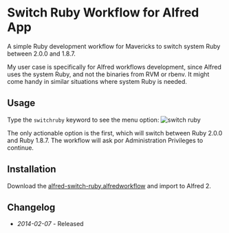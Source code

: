 # Switch Ruby Workflow for Alfred App

A simple Ruby development workflow for Mavericks to switch system Ruby between 2.0.0 and 1.8.7.

My user case is specifically for Alfred workflows development, since Alfred uses the system Ruby, and not the binaries from RVM or rbenv. It might come handy in similar situations where system Ruby is needed.

## Usage

Type the ```switchruby``` keyword to see the menu option:
![switch ruby](https://raw.github.com/ramiroaraujo/alfred-switch-system-ruby-workflow/master/screenshots/switch-ruby.png)

The only actionable option is the first, which will switch between Ruby 2.0.0 and Ruby 1.8.7. The workflow will ask por Administration Privileges to continue.

## Installation
Download the [alfred-switch-ruby.alfredworkflow](https://github.com/ramiroaraujo/alfred-switch-ruby-workflow/raw/master/alfred-switch-system-ruby.alfredworkflow) and import to Alfred 2.

## Changelog
* _2014-02-07_ - Released

